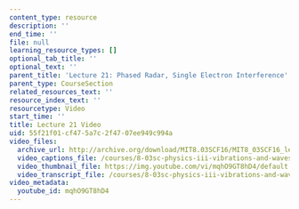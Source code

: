 ```yaml
---
content_type: resource
description: ''
end_time: ''
file: null
learning_resource_types: []
optional_tab_title: ''
optional_text: ''
parent_title: 'Lecture 21: Phased Radar, Single Electron Interference'
parent_type: CourseSection
related_resources_text: ''
resource_index_text: ''
resourcetype: Video
start_time: ''
title: Lecture 21 Video
uid: 55f21f01-cf47-5a7c-2f47-07ee949c994a
video_files:
  archive_url: http://archive.org/download/MIT8.03SCF16/MIT8_03SCF16_lec21_300k.mp4
  video_captions_file: /courses/8-03sc-physics-iii-vibrations-and-waves-fall-2016/cf3c1db2397b5f3ab4fa4b89d8ee0022_mqhO9GT8hD4.vtt
  video_thumbnail_file: https://img.youtube.com/vi/mqhO9GT8hD4/default.jpg
  video_transcript_file: /courses/8-03sc-physics-iii-vibrations-and-waves-fall-2016/5aaf30cf903353461f06049b6bf6c608_mqhO9GT8hD4.pdf
video_metadata:
  youtube_id: mqhO9GT8hD4
---
```

